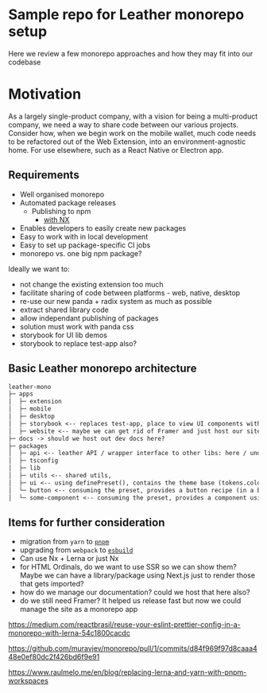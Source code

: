 # Sample repo for Leather monorepo setup

Here we review a few monorepo approaches and how they may fit into our codebase

# Motivation

As a largely single-product company, with a vision for being a multi-product company, we need a way to share code between our various projects. Consider how, when we begin work on the mobile wallet, much code needs to be refactored out of the Web Extension, into an environment-agnostic home. For use elsewhere, such as a React Native or Electron app.

## Requirements

- Well organised monorepo
- Automated package releases
    - Publishing to npm
        - [with NX](https://nx.dev/concepts/more-concepts/buildable-and-publishable-libraries)
- Enables developers to easily create new packages
- Easy to work with in local development
- Easy to set up package-specific CI jobs
- monorepo vs. one big npm package?


Ideally we want to:
- not change the existing extension too much
- facilitate sharing of code between platforms - web, native, desktop
- re-use our new panda + radix system as much as possible
- extract shared library code 
- allow independant publishing of packages
- solution must work with panda css
- storybook for UI lib demos
- storybook to replace test-app also? 

## Basic Leather monorepo architecture


```md
leather-mono
├─ apps
│  ├─ extension
│  ├─ mobile
│  ├─ desktop
│  ├─ storybook <-- replaces test-app, place to view UI components with context + tests
│  ├─ website <-- maybe we can get rid of Framer and just host our site ourself, keeping code here?
├─ docs -> should we host out dev docs here?
├─ packages
│  ├─ api <-- leather API / wrapper interface to other libs: here / under apps,
│  ├─ tsconfig
│  ├─ lib
│  ├─ utils <-- shared utils,
│  ├─ ui <-- using definePreset(), contains the theme base (tokens.colors, semantic tokens, etc)
│  └─ button <-- consuming the preset, provides a button recipe (in a buttonPreset) + a ShadcnButton component
│  └─ some-component <-- consuming the preset, provides a component using internal `css` calls, ships a panda.json extract result
```


## Items for further consideration

- migration from `yarn` to [`pnpm`](https://pnpm.io/)
- upgrading from `webpack` to [`esbuild`](https://esbuild.github.io/)
- Can use Nx + Lerna or just Nx
- for HTML Ordinals, do we want to use SSR so we can show them? Maybe we can have a library/package using Next.js just to render those that gets imported?
- how do we manage our documentation? could we host that here also? 
- do we still need Framer? It helped us release fast but now we could manage the site as a monorepo app



https://medium.com/reactbrasil/reuse-your-eslint-prettier-config-in-a-monorepo-with-lerna-54c1800cacdc

https://github.com/muravjev/monorepo/pull/1/commits/d84f969f97d8caaa448e0ef80dc2f426bd6f9e91

https://www.raulmelo.me/en/blog/replacing-lerna-and-yarn-with-pnpm-workspaces